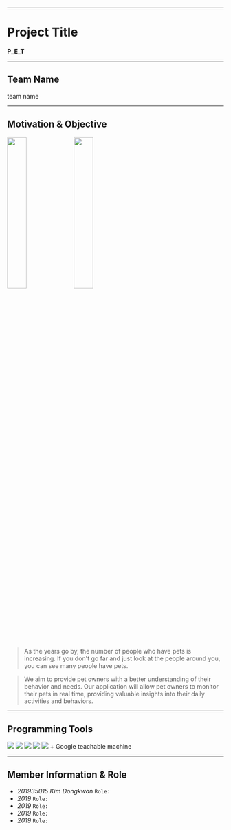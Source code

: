 ***
# **Project Title**
**P_E_T**
***
## **Team Name**    
team name
***
## **Motivation & Objective**
<img src="https://github.com/DongkwanKim00/P_E_T/assets/112566149/57efdbab-fe66-48ea-a611-1f93e032e7bb" width="30%" height="30%" />
<img src="https://github.com/DongkwanKim00/P_E_T/assets/112566149/031d0cbe-0d63-4f0b-bcf5-8870701a1f12" width="30% height="30%" />  



>As the years go by, the number of people who have pets is increasing. If you don't go far and just look at the people around you, you can see many people have pets.  
  
>We aim to provide pet owners with a better understanding of their behavior and needs.
Our application will allow pet owners to monitor their pets in real time, providing valuable insights into their daily activities and behaviors.  

***
## Programming Tools
<img src="https://img.shields.io/badge/androidstudio-3DDC84?style=flat&logo=androidstudio&logoColor=white"/> <img src="https://img.shields.io/badge/node.js-339933?style=flat&logo=nodedotjs&logoColor=white"/> <img src="https://img.shields.io/badge/openCV-5C3EE8?style=flat&logo=opencv&logoColor=white"/> <img src="https://img.shields.io/badge/tensorflow-FF6F00?style=flat&logo=tensorflow&logoColor=white"/> <img src="https://img.shields.io/badge/python-3776AB?style=flat&logo=python&logoColor=white"/> + Google teachable machine

***
## **Member Information & Role**<br>
* _201935015 Kim Dongkwan_ `Role: `
* _2019_ `Role: `
* _2019_ `Role: `
* _2019_ `Role: `
* _2019_ `Role: `
